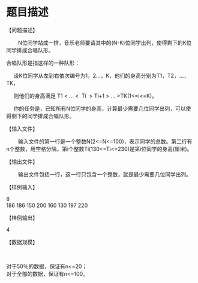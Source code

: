 # 题目描述


<p>
【问题描述】
</p>
<p>
        N位同学站成一排，音乐老师要请其中的(N-K)位同学出列，使得剩下的K位同学排成合唱队形。
</p>
<p>
合唱队形是指这样的一种队形：
</p>
<p>
     设K位同学从左到右依次编号为1，2…，K，他们的身高分别为T1，T2，…，TK，
</p>
<p>
     则他们的身高满足 T1 &lt; ... &lt;  Ti  &gt; Ti+1 &gt; … &gt;TK(1&lt;=i&lt;=K)。
</p>
<p>
     你的任务是，已知所有N位同学的身高，计算最少需要几位同学出列，可以使得剩下的同学排成合唱队形。
</p>
<p>
【输入文件】
</p>
<p>
        输入文件的第一行是一个整数N(2&lt;=N&lt;=100)，表示同学的总数。第二行有n个整数，用空格分隔，第i个整数Ti(130&lt;=Ti&lt;=230)是第i位同学的身高(厘米)。
</p>
<p>
【输出文件】
</p>
<p>
        输出文件包括一行，这一行只包含一个整数，就是最少需要几位同学出列。
</p>
<p>
【样例输入】
</p>
<p>
8<br/>
186 186 150 200 160 130 197 220
</p>
<p>
【样例输出】
</p>
<p>
4
</p>
<p>
【数据规模】
</p>
<p>
<br/>
</p>
<p>
对于50％的数据，保证有n&lt;=20；<br/>
对于全部的数据，保证有n&lt;=100。
</p>
